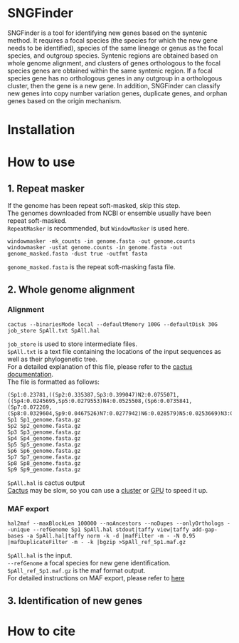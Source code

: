 # SNGFinder
SNGFinder is a tool for identifying new genes based on the syntenic method. It requires a focal species (the species for which the new gene needs to be identified), species of the same lineage or genus as the focal species, and outgroup species. Syntenic regions are obtained based on whole genome alignment, and clusters of genes orthologous to the focal species genes are obtained within the same syntenic region. If a focal species gene has no orthologous genes in any outgroup in a orthologous cluster, then the gene is a new gene. In addition, SNGFinder can classify new genes into copy number variation genes, duplicate genes, and orphan genes based on the origin mechanism.
# Installation

# How to use
## 1. Repeat masker
If the genome has been repeat soft-masked, skip this step.  
The genomes downloaded from NCBI or ensemble usually have been repeat soft-masked.  
`RepeatMasker` is recommended, but `WindowMasker` is used here.  
```
windowmasker -mk_counts -in genome.fasta -out genome.counts
windowmasker -ustat genome.counts -in genome.fasta -out genome_masked.fasta -dust true -outfmt fasta
```
`genome_masked.fasta` is the repeat soft-masking fasta file.
## 2. Whole genome alignment
### Alignment
```
cactus --binariesMode local --defaultMemory 100G --defaultDisk 30G job_store SpAll.txt SpAll.hal
```
`job_store` is used to store intermediate files.  
`SpAll.txt` is a text file containing the locations of the input sequences as well as their phylogenetic tree.  
For a detailed explanation of this file, please refer to the [cactus documentation](https://github.com/ComparativeGenomicsToolkit/cactus/blob/master/doc/progressive.md#interface).  
The file is formatted as follows:  
```
(Sp1:0.23781,((Sp2:0.335387,Sp3:0.399047)N2:0.0755071,((Sp4:0.0245695,Sp5:0.0279553)N4:0.0525508,(Sp6:0.0735841,(Sp7:0.072269,(Sp8:0.0329604,Sp9:0.0467526)N7:0.0277942)N6:0.028579)N5:0.0253669)N3:0.281769)N1:0.23781)N0;
Sp1 Sp1_genome.fasta.gz
Sp2 Sp2_genome.fasta.gz
Sp3 Sp3_genome.fasta.gz
Sp4 Sp4_genome.fasta.gz
Sp5 Sp5_genome.fasta.gz
Sp6 Sp6_genome.fasta.gz
Sp7 Sp7_genome.fasta.gz
Sp8 Sp8_genome.fasta.gz
Sp9 Sp9_genome.fasta.gz
```
`SpAll.hal` is cactus output  
[Cactus](https://github.com/ComparativeGenomicsToolkit/cactus) may be slow, so you can use a [cluster](https://github.com/ComparativeGenomicsToolkit/cactus/blob/master/doc/progressive.md#running-on-a-cluster) or [GPU](https://github.com/ComparativeGenomicsToolkit/cactus/blob/master/doc/progressive.md#gpu-acceleration) to speed it up.
### MAF export
```
hal2maf --maxBlockLen 100000 --noAncestors --noDupes --onlyOrthologs --unique --refGenome Sp1 SpAll.hal stdout|taffy view|taffy add-gap-bases -a SpAll.hal|taffy norm -k -d |mafFilter -m - -N 0.95 |mafDuplicateFilter -m - -k |bgzip >SpAll_ref_Sp1.maf.gz
```
`SpAll.hal` is the input.  
`--refGenome` a focal species for new gene identification.  
`SpAll_ref_Sp1.maf.gz` is the maf format output.  
For detailed instructions on MAF export, please refer to [here](https://github.com/ComparativeGenomicsToolkit/cactus/blob/master/doc/progressive.md#maf-export)
## 3. Identification of new genes
# How to cite